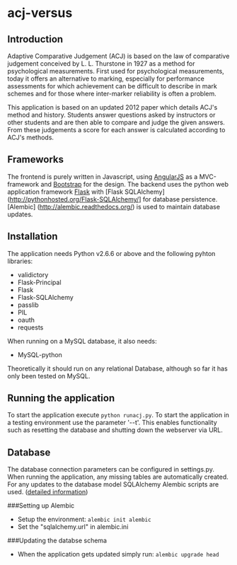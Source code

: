 acj-versus
==========

Introduction
------------
Adaptive Comparative Judgement (ACJ) is based on the law of comparative judgement conceived by L. L. Thurstone in 1927 as a method for psychological measurements.
First used for psychological measurements, today it offers an alternative to marking, especially for performance assessments for which achievement can be difficult to describe in mark schemes and for those where inter-marker reliability is often a problem.

This application is based on an updated 2012 paper which details ACJ's method and history.
Students answer questions asked by instructors or other students and are then able to compare and judge the given answers. From these judgements a score for each answer is calculated according to ACJ's methods.


Frameworks
----------
The frontend is purely written in Javascript, using [AngularJS](http://angularjs.org/) as a MVC-framework and [Bootstrap](http://getbootstrap.com/) for the design.
The backend uses the python web application framework [Flask](http://flask.pocoo.org/) with [Flask SQLAlchemy](http://pythonhosted.org/Flask-SQLAlchemy/] for database persistence.
[Alembic] (http://alembic.readthedocs.org/) is used to maintain database updates.


Installation
-----------
The application needs Python v2.6.6 or above and the following pyhton libraries:
* validictory
* Flask-Principal
* Flask
* Flask-SQLAlchemy
* passlib
* PIL
* oauth
* requests
 
When running on a MySQL database, it also needs:
* MySQL-python
 
Theoretically it should run on any relational Database, although so far it has only been tested on MySQL.


Running the application
-----------------------
To start the application execute `python runacj.py`.
To start the application in a testing environment use the parameter '--t'. This enables functionality such as resetting the database and shutting down the webserver via URL.

Database
--------
The database connection parameters can be configured in settings.py.
When running the application, any missing tables are automatically created.
For any updates to the database model SQLAlchemy Alembic scripts are used. ([detailed information](http://alembic.readthedocs.org/en/latest/))

###Setting up Alembic
* Setup the environment: `alembic init alembic`
* Set the "sqlalchemy.url" in alembic.ini

###Updating the databse schema
* When the application gets updated simply run: `alembic upgrade head`

